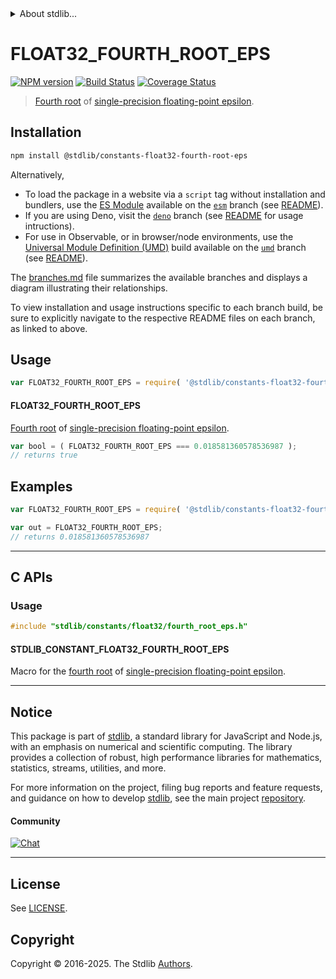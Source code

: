 <!--

@license Apache-2.0

Copyright (c) 2025 The Stdlib Authors.

Licensed under the Apache License, Version 2.0 (the "License");
you may not use this file except in compliance with the License.
You may obtain a copy of the License at

   http://www.apache.org/licenses/LICENSE-2.0

Unless required by applicable law or agreed to in writing, software
distributed under the License is distributed on an "AS IS" BASIS,
WITHOUT WARRANTIES OR CONDITIONS OF ANY KIND, either express or implied.
See the License for the specific language governing permissions and
limitations under the License.

-->


<details>
  <summary>
    About stdlib...
  </summary>
  <p>We believe in a future in which the web is a preferred environment for numerical computation. To help realize this future, we've built stdlib. stdlib is a standard library, with an emphasis on numerical and scientific computation, written in JavaScript (and C) for execution in browsers and in Node.js.</p>
  <p>The library is fully decomposable, being architected in such a way that you can swap out and mix and match APIs and functionality to cater to your exact preferences and use cases.</p>
  <p>When you use stdlib, you can be absolutely certain that you are using the most thorough, rigorous, well-written, studied, documented, tested, measured, and high-quality code out there.</p>
  <p>To join us in bringing numerical computing to the web, get started by checking us out on <a href="https://github.com/stdlib-js/stdlib">GitHub</a>, and please consider <a href="https://opencollective.com/stdlib">financially supporting stdlib</a>. We greatly appreciate your continued support!</p>
</details>

# FLOAT32_FOURTH_ROOT_EPS

[![NPM version][npm-image]][npm-url] [![Build Status][test-image]][test-url] [![Coverage Status][coverage-image]][coverage-url] <!-- [![dependencies][dependencies-image]][dependencies-url] -->

> [Fourth root][nth-root] of [single-precision floating-point epsilon][@stdlib/constants/float32/eps].

<section class="installation">

## Installation

```bash
npm install @stdlib/constants-float32-fourth-root-eps
```

Alternatively,

-   To load the package in a website via a `script` tag without installation and bundlers, use the [ES Module][es-module] available on the [`esm`][esm-url] branch (see [README][esm-readme]).
-   If you are using Deno, visit the [`deno`][deno-url] branch (see [README][deno-readme] for usage intructions).
-   For use in Observable, or in browser/node environments, use the [Universal Module Definition (UMD)][umd] build available on the [`umd`][umd-url] branch (see [README][umd-readme]).

The [branches.md][branches-url] file summarizes the available branches and displays a diagram illustrating their relationships.

To view installation and usage instructions specific to each branch build, be sure to explicitly navigate to the respective README files on each branch, as linked to above.

</section>

<section class="usage">

## Usage

```javascript
var FLOAT32_FOURTH_ROOT_EPS = require( '@stdlib/constants-float32-fourth-root-eps' );
```

#### FLOAT32_FOURTH_ROOT_EPS

[Fourth root][nth-root] of [single-precision floating-point epsilon][@stdlib/constants/float32/eps].

```javascript
var bool = ( FLOAT32_FOURTH_ROOT_EPS === 0.018581360578536987 );
// returns true
```

</section>

<!-- /.usage -->

<section class="examples">

## Examples

<!-- eslint no-undef: "error" -->

```javascript
var FLOAT32_FOURTH_ROOT_EPS = require( '@stdlib/constants-float32-fourth-root-eps' );

var out = FLOAT32_FOURTH_ROOT_EPS;
// returns 0.018581360578536987
```

</section>

<!-- /.examples -->

<!-- C interface documentation. -->

* * *

<section class="c">

## C APIs

<!-- Section to include introductory text. Make sure to keep an empty line after the intro `section` element and another before the `/section` close. -->

<section class="intro">

</section>

<!-- /.intro -->

<!-- C usage documentation. -->

<section class="usage">

### Usage

```c
#include "stdlib/constants/float32/fourth_root_eps.h"
```

#### STDLIB_CONSTANT_FLOAT32_FOURTH_ROOT_EPS

Macro for the [fourth root][nth-root] of [single-precision floating-point epsilon][@stdlib/constants/float32/eps].

</section>

<!-- /.usage -->

<!-- C API usage notes. Make sure to keep an empty line after the `section` element and another before the `/section` close. -->

<section class="notes">

</section>

<!-- /.notes -->

<!-- C API usage examples. -->

<section class="examples">

</section>

<!-- /.examples -->

</section>

<!-- /.c -->

<!-- Section for related `stdlib` packages. Do not manually edit this section, as it is automatically populated. -->

<section class="related">

</section>

<!-- /.related -->

<!-- Section for all links. Make sure to keep an empty line after the `section` element and another before the `/section` close. -->


<section class="main-repo" >

* * *

## Notice

This package is part of [stdlib][stdlib], a standard library for JavaScript and Node.js, with an emphasis on numerical and scientific computing. The library provides a collection of robust, high performance libraries for mathematics, statistics, streams, utilities, and more.

For more information on the project, filing bug reports and feature requests, and guidance on how to develop [stdlib][stdlib], see the main project [repository][stdlib].

#### Community

[![Chat][chat-image]][chat-url]

---

## License

See [LICENSE][stdlib-license].


## Copyright

Copyright &copy; 2016-2025. The Stdlib [Authors][stdlib-authors].

</section>

<!-- /.stdlib -->

<!-- Section for all links. Make sure to keep an empty line after the `section` element and another before the `/section` close. -->

<section class="links">

[npm-image]: http://img.shields.io/npm/v/@stdlib/constants-float32-fourth-root-eps.svg
[npm-url]: https://npmjs.org/package/@stdlib/constants-float32-fourth-root-eps

[test-image]: https://github.com/stdlib-js/constants-float32-fourth-root-eps/actions/workflows/test.yml/badge.svg?branch=main
[test-url]: https://github.com/stdlib-js/constants-float32-fourth-root-eps/actions/workflows/test.yml?query=branch:main

[coverage-image]: https://img.shields.io/codecov/c/github/stdlib-js/constants-float32-fourth-root-eps/main.svg
[coverage-url]: https://codecov.io/github/stdlib-js/constants-float32-fourth-root-eps?branch=main

<!--

[dependencies-image]: https://img.shields.io/david/stdlib-js/constants-float32-fourth-root-eps.svg
[dependencies-url]: https://david-dm.org/stdlib-js/constants-float32-fourth-root-eps/main

-->

[chat-image]: https://img.shields.io/gitter/room/stdlib-js/stdlib.svg
[chat-url]: https://app.gitter.im/#/room/#stdlib-js_stdlib:gitter.im

[stdlib]: https://github.com/stdlib-js/stdlib

[stdlib-authors]: https://github.com/stdlib-js/stdlib/graphs/contributors

[umd]: https://github.com/umdjs/umd
[es-module]: https://developer.mozilla.org/en-US/docs/Web/JavaScript/Guide/Modules

[deno-url]: https://github.com/stdlib-js/constants-float32-fourth-root-eps/tree/deno
[deno-readme]: https://github.com/stdlib-js/constants-float32-fourth-root-eps/blob/deno/README.md
[umd-url]: https://github.com/stdlib-js/constants-float32-fourth-root-eps/tree/umd
[umd-readme]: https://github.com/stdlib-js/constants-float32-fourth-root-eps/blob/umd/README.md
[esm-url]: https://github.com/stdlib-js/constants-float32-fourth-root-eps/tree/esm
[esm-readme]: https://github.com/stdlib-js/constants-float32-fourth-root-eps/blob/esm/README.md
[branches-url]: https://github.com/stdlib-js/constants-float32-fourth-root-eps/blob/main/branches.md

[stdlib-license]: https://raw.githubusercontent.com/stdlib-js/constants-float32-fourth-root-eps/main/LICENSE

[nth-root]: https://en.wikipedia.org/wiki/Nth_root

[@stdlib/constants/float32/eps]: https://github.com/stdlib-js/constants-float32-eps

</section>

<!-- /.links -->
